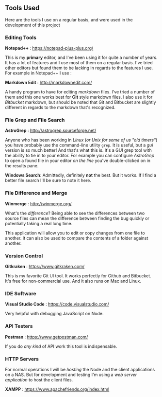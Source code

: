 ## Tools Used

Here are the tools I use on a regular basis, and were used in the development of this project

### Editing Tools

**Notepad++** : <https://notepad-plus-plus.org/>

This is my **primary** editor, and I've been using it for quite a number of years. It has a lot of features and I use most of them on a regular basis. I've tried other editors but found them to be lacking in regards to the features I use. For example in Notepad++ I use :

**Markdown Edit** : <http://markdownedit.com/>

A handy program to have for editing *markdown* files. I've tried a number of them and this one works best for **Git** style markdown files. I also use it for *Bitbucket* markdown, but should be noted that Git and Bitbucket are slightly different in regards to the markdown that's recognized. 

### File Grep and File Search

**AstroGrep** : <http://astrogrep.sourceforge.net/>

Anyone who has been working in *Linux* (*or Unix for some of us "old timers"*) you have probably use the command-line utility `grep`. It is useful, but a *gui* version is so much better! And that's what this is. It's a GUI grep tool with the ability to tie in to your editor. For example you can configure *AstroGrep* to open a found file in your editor *on the line* you've double-clicked on in the results pane.

**Windows Search**: Admittedly, definitely **not** the best. But it works. If I find a better file search I'll be sure to note it here.

### File Difference and Merge

**Winmerge** : <http://winmerge.org/>

What's the *difference*? Being able to see the differences between two source files can mean the difference between finding the bug quickly or potentially taking a real long time. 

This application will allow you to edit or copy changes from one file to another. It can also be used to compare the contents of a folder against another. 

### Version Control

**Gitkraken** : <https://www.gitkraken.com/>

This is my favorite Git UI tool. It works perfectly for Github and Bitbucket. It's free for non-commercial use. And it also runs on Mac and Linux.

### IDE Software

**Visual Studio Code** : <https://code.visualstudio.com/>

Very helpful with debugging JavaScript on Node.

### API Testers

**Postman** : <https://www.getpostman.com/>

If you do *any kind* of API work this tool is indispensable. 

### HTTP Servers

For normal operations I will be *hosting* the Node and the client applications on a NAS. But for development and testing I'm using a *web server application* to host the client files.

**XAMPP** : <https://www.apachefriends.org/index.html>

